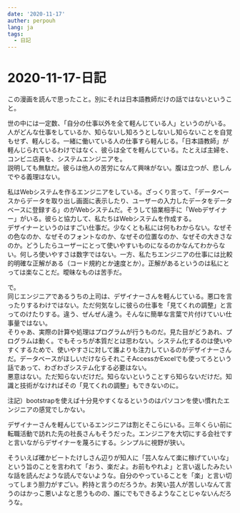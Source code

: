```yaml
---
date: '2020-11-17'
auther: perpouh
lang: ja
tags:
  - 日記
---
```


# 2020-11-17-日記

この漫画を読んで思ったこと。別にそれは日本語教師だけの話ではないということ。

世の中には一定数、「自分の仕事以外を全て軽んじている人」というのがいる。人がどんな仕事をしているか、知らないし知ろうとしないし知らないことを自覚もせず、軽んじる。一緒に働いている人の仕事すら軽んじる。「日本語教師」が軽んじられているわけではなく、彼らは全てを軽んじている。たとえば主婦を、コンビニ店員を、システムエンジニアを。  
説明しても無駄だ。彼らは他人の苦労になんて興味がない。腹は立つが、悲しんでやる義理はない。

私はWebシステムを作るエンジニアをしている。ざっくり言って、「データベースからデータを取り出し画面に表示したり、ユーザーの入力したデータをデータベースに登録する」のがWebシステムだ。そうして協業相手に「Webデザイナー」がいる。彼らと協力して、私たちはWebシステムを作成する。  
デザイナーというのはすごい仕事だ。少なくとも私には何もわからない。なぜその色なのか、なぜそのフォントなのか、なぜその位置なのか、なぜその大きさなのか。どうしたらユーザーにとって使いやすいものになるのかなんてわからない。何しろ使いやすさは数字ではない。一方、私たちエンジニアの仕事には比較的明確な正解がある（コード規約とか速度とか）。正解があるというのは私にとっては楽なことだ。曖昧なものは苦手だ。

で。  
同じエンジニアであるうちの上司は、デザイナーさんを軽んじている。悪口を言ったりするわけではない。ただ何気なしに彼らの仕事を「見てくれの調整」と言ってのけたりする。違う、ぜんぜん違う。そんなに簡単な言葉で片付けていい仕事量ではない。  
そりゃあ、実際の計算や処理はプログラムが行うものだ。見た目がどうあれ、プログラムは動く。でもそっちが本質だとは思わない。システム化するのは使いやすくするためで、使いやすさに対して誰よりも注力しているのがデザイナーさんだ。データベースがほしいだけならそれこそAccessかExcelでも使ってろという話であって、わざわざシステム化する必要はない。  
悪意はない。ただ知らないだけだ。知らないということすら知らないだけだ。知識と技術がなければその「見てくれの調整」もできないのに。

注記）bootstrapを使えば十分見やすくなるというのはパソコンを使い慣れたエンジニアの感覚でしかない。

デザイナーさんを軽んじているエンジニアは割とそこらにいる。三年くらい前に転職活動で訪れた先の社長さんもそうだった。エンジニアを大切にする会社ですと言いながらデザイナーを蔑ろにする。シンプルに視野が狭い。

そういえば確かビートたけしさん辺りが知人に「芸人なんて楽に稼げていいな」という旨のことを言われて「おう、楽だよ。お前もやれよ」と言い返したみたいな話を読んだような読んでないような。自分のやっていることを「楽」と言い切ってしまう胆力がすごい。矜持と言うのだろうか。お笑い芸人が苦しいなんて言うのはかっこ悪いよなと思うものの、誰にでもできるようなことじゃないんだろうな。
